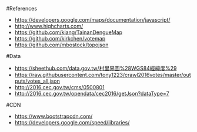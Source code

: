 #References

* https://developers.google.com/maps/documentation/javascript/  
* http://www.highcharts.com/  
* https://github.com/kiang/TainanDengueMap
* https://github.com/kirkchen/votemap  
* https://github.com/mbostock/topojson

#Data

* https://sheethub.com/data.gov.tw/村里界圖%28WGS84經緯度%29
* https://raw.githubusercontent.com/tony1223/crawl2016votes/master/outputs/votes_all.json
* http://2016.cec.gov.tw/cms/0500801
* http://2016.cec.gov.tw/opendata/cec2016/getJson?dataType=7

#CDN

* https://www.bootstrapcdn.com/  
* https://developers.google.com/speed/libraries/  

